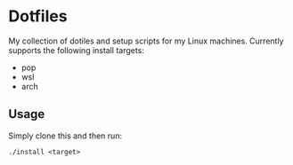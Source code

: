 # Dotfiles

My collection of dotiles and setup scripts for my Linux machines. Currently supports the following install targets:

- pop
- wsl
- arch

## Usage

Simply clone this and then run:

```
./install <target>
```
